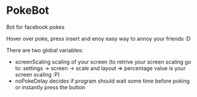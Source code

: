 # PokeBot
Bot for facebook pokes

Hover over poke, press insert and enoy easy way to annoy your friends :D

There are two global variables: 
- screenScaling 
  scaling of your screen (to retrive your screen scaling go to:
  settings -> screen -> scale and layout => percentage value is your screen scaling :P)
- noPokeDelay
  decides if program should wait some time before poking or instantly press the button 
